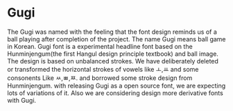 # Gugi
The Gugi was named with the feeling that the font design reminds us of a ball playing after completion of the project. 
The name Gugi means ball game in Korean. 
Gugi font is a experimental headline font based on the Hunminjengum(the first Hangul design principle textbook) and ball image. 
The design is based on unbalanced strokes. We have deliberately deleted or transformed the horizontal strokes of vowels like ㅗ,ㅛ and some consonents Like ㅆ,ㅃ,ㅉ. and borrowed some stroke design from Hunminjengum.
with releasing Gugi as a open source font, we are expecting lots of variations of it. Also we are considering design more derivative fonts with Gugi.
